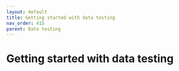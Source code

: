 ```yaml
---
layout: default
title: Getting started with data testing
nav_order: 415
parent: Data testing
---
```


# Getting started with data testing
